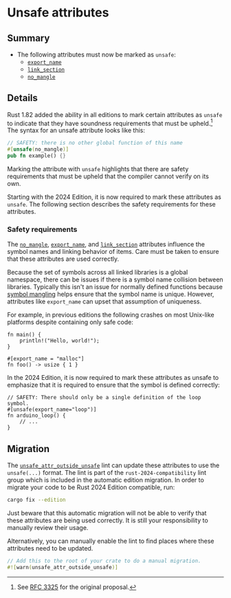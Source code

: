 # Unsafe attributes

## Summary

- The following attributes must now be marked as `unsafe`:
    - [`export_name`]
    - [`link_section`]
    - [`no_mangle`]

[`export_name`]: ../../reference/abi.html#the-export_name-attribute
[`link_section`]: ../../reference/abi.html#the-link_section-attribute
[`no_mangle`]: ../../reference/abi.html#the-no_mangle-attribute

## Details

Rust 1.82 added the ability in all editions to mark certain attributes as `unsafe` to indicate that they have soundness requirements that must be upheld.[^RFC3325] The syntax for an unsafe attribute looks like this:

```rust
// SAFETY: there is no other global function of this name
#[unsafe(no_mangle)]
pub fn example() {}
```

Marking the attribute with `unsafe` highlights that there are safety requirements that must be upheld that the compiler cannot verify on its own.

Starting with the 2024 Edition, it is now required to mark these attributes as `unsafe`. The following section describes the safety requirements for these attributes.

[^RFC3325]: See [RFC 3325](https://rust-lang.github.io/rfcs/3325-unsafe-attributes.html) for the original proposal.

### Safety requirements

The [`no_mangle`], [`export_name`], and [`link_section`] attributes influence the symbol names and linking behavior of items. Care must be taken to ensure that these attributes are used correctly.

Because the set of symbols across all linked libraries is a global namespace, there can be issues if there is a symbol name collision between libraries. Typically this isn't an issue for normally defined functions because [symbol mangling] helps ensure that the symbol name is unique. However, attributes like `export_name` can upset that assumption of uniqueness.

For example, in previous editions the following crashes on most Unix-like platforms despite containing only safe code:

```rust,no_run,edition2021
fn main() {
    println!("Hello, world!");
}

#[export_name = "malloc"]
fn foo() -> usize { 1 }
```

In the 2024 Edition, it is now required to mark these attributes as unsafe to emphasize that it is required to ensure that the symbol is defined correctly:

```rust,edition2024
// SAFETY: There should only be a single definition of the loop symbol.
#[unsafe(export_name="loop")]
fn arduino_loop() {
    // ...
}
```

[symbol mangling]: ../../rustc/symbol-mangling/index.html
[`unsafe_attr_outside_unsafe`]: ../../rustc/lints/listing/allowed-by-default.html#unsafe-attr-outside-unsafe

## Migration

The [`unsafe_attr_outside_unsafe`] lint can update these attributes to use the `unsafe(...)` format. The lint is part of the `rust-2024-compatibility` lint group which is included in the automatic edition migration. In order to migrate your code to be Rust 2024 Edition compatible, run:

```sh
cargo fix --edition
```

Just beware that this automatic migration will not be able to verify that these attributes are being used correctly. It is still your responsibility to manually review their usage.

Alternatively, you can manually enable the lint to find places where these attributes need to be updated.

```rust
// Add this to the root of your crate to do a manual migration.
#![warn(unsafe_attr_outside_unsafe)]
```
